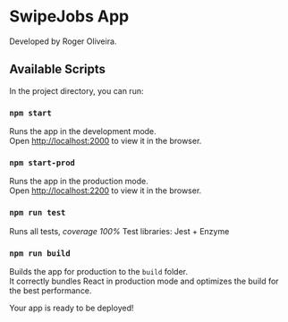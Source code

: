 # SwipeJobs App

Developed by Roger Oliveira.

## Available Scripts

In the project directory, you can run:

### `npm start`

Runs the app in the development mode.<br>
Open [http://localhost:2000](http://localhost:2000) to view it in the browser.

### `npm start-prod`

Runs the app in the production mode.<br>
Open [http://localhost:2200](http://localhost:2200) to view it in the browser.

### `npm run test`

Runs all tests, *coverage 100%*
Test libraries: Jest + Enzyme

### `npm run build`

Builds the app for production to the `build` folder.<br>
It correctly bundles React in production mode and optimizes the build for the best performance.

Your app is ready to be deployed!
